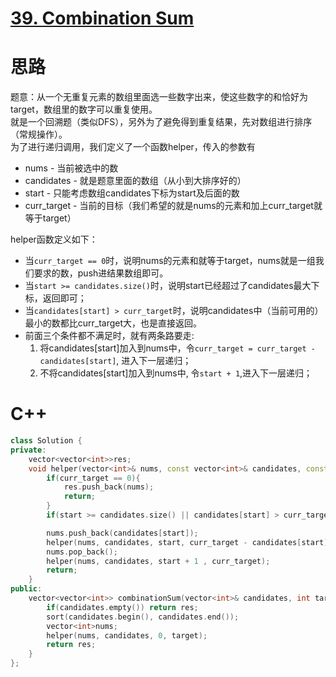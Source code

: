 # [39. Combination Sum](https://leetcode.com/problems/combination-sum/)
# 思路
题意：从一个无重复元素的数组里面选一些数字出来，使这些数字的和恰好为target，数组里的数字可以重复使用。     
就是一个回溯题（类似DFS），另外为了避免得到重复结果，先对数组进行排序（常规操作）。    
为了进行递归调用，我们定义了一个函数helper，传入的参数有
* nums - 当前被选中的数
* candidates - 就是题意里面的数组（从小到大排序好的）
* start - 只能考虑数组candidates下标为start及后面的数
* curr_target - 当前的目标（我们希望的就是nums的元素和加上curr_target就等于target）

helper函数定义如下：
* 当`curr_target == 0`时，说明nums的元素和就等于target，nums就是一组我们要求的数，push进结果数组即可。
* 当`start >= candidates.size()`时，说明start已经超过了candidates最大下标，返回即可；
* 当`candidates[start] > curr_target`时，说明candidates中（当前可用的）最小的数都比curr_target大，也是直接返回。
* 前面三个条件都不满足时，就有两条路要走: 
  1. 将candidates[start]加入到nums中，令`curr_target = curr_target - candidates[start]`, 进入下一层递归；
  2. 不将candidates[start]加入到nums中, 令`start + 1`,进入下一层递归；

# C++
``` C++
class Solution {
private:
    vector<vector<int>>res;
    void helper(vector<int>& nums, const vector<int>& candidates, const int& start, const int& curr_target){
        if(curr_target == 0){
            res.push_back(nums);
            return;
        }
        if(start >= candidates.size() || candidates[start] > curr_target) return;

        nums.push_back(candidates[start]);
        helper(nums, candidates, start, curr_target - candidates[start]);
        nums.pop_back();
        helper(nums, candidates, start + 1 , curr_target);
        return;
    }
public:
    vector<vector<int>> combinationSum(vector<int>& candidates, int target) {
        if(candidates.empty()) return res;
        sort(candidates.begin(), candidates.end());
        vector<int>nums;
        helper(nums, candidates, 0, target);
        return res;
    }
};
```

